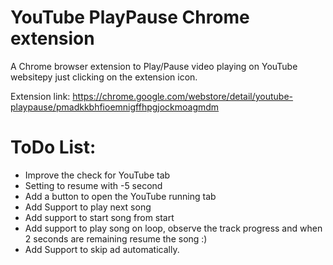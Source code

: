 # YouTube PlayPause Chrome extension

A Chrome browser extension to Play/Pause video playing on YouTube websitepy just clicking on the extension icon.

Extension link: https://chrome.google.com/webstore/detail/youtube-playpause/pmadkkbhfioemnigffhpgjockmoagmdm

# ToDo List:
- Improve the check for YouTube tab
- Setting to resume with -5 second
- Add a button to open the YouTube running tab
- Add Support to play next song
- Add support to start song from start
- Add support to play song on loop, observe the track progress and when 2 seconds are remaining resume the song :)
- Add Support to skip ad automatically.

